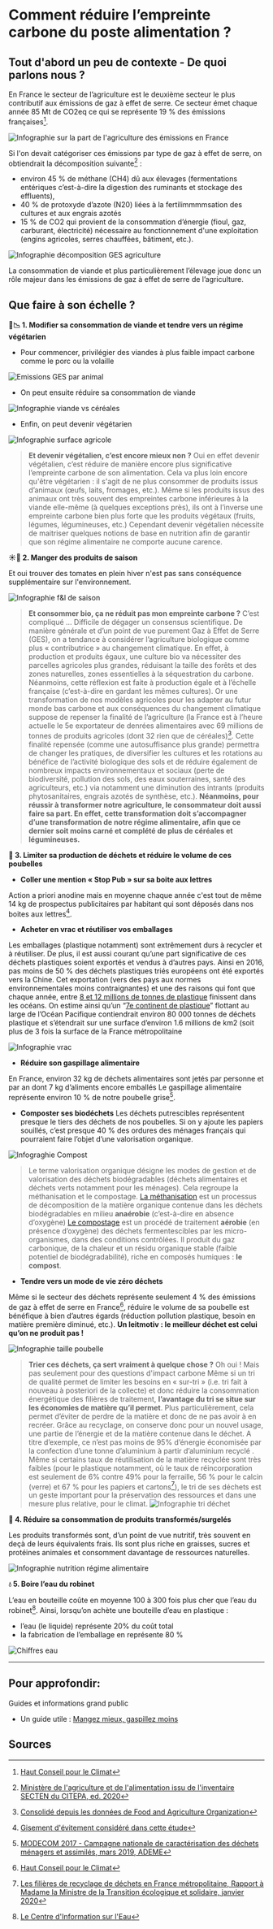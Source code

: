 # **Comment réduire l’empreinte carbone du poste alimentation ?**

## Tout d'abord un peu de contexte - De quoi parlons nous ?

En France le secteur de l’agriculture est le deuxième secteur le plus contributif aux émissions de gaz à effet de serre. Ce secteur émet chaque année 85 Mt de CO2eq ce qui se représente 19 % des émissions françaises[^1].

![Infographie sur la part de l'agriculture des émissions en France](https://ecolab-data.netlify.app/images/HCC_emissions_secteur_alimentation.PNG)

Si l'on devait catégoriser ces émissions par type de gaz à effet de serre, on obtiendrait la décomposition suivante[^2] :

- environ 45 % de méthane (CH4) dû aux élevages (fermentations entériques c’est-à-dire la digestion des ruminants et stockage des effluents),
- 40 % de protoxyde d’azote (N20) liées à la fertilimmmmsation des cultures et aux engrais azotés
- 15 % de CO2 qui provient de la consommation d’énergie (fioul, gaz, carburant, électricité) nécessaire au fonctionnement d'une exploitation (engins agricoles, serres chauffées, bâtiment, etc.).

![Infographie décomposition GES agriculture](https://ecolab-data.netlify.app/images/Agriculture_GES_2020.PNG)

La consommation de viande et plus particulièrement l’élevage joue donc un rôle majeur dans les émissions de gaz à effet de serre de l’agriculture.

## Que faire à son échelle ?

**🥩📉 1. Modifier sa consommation de viande et tendre vers un régime végétarien**

- Pour commencer, privilégier des viandes à plus faible impact carbone comme le porc ou la volaille

![Emissions GES par animal](https://ecolab-data.netlify.app/images/Plats_viandes_GES.PNG)

- On peut ensuite réduire sa consommation de viande

![Infographie viande vs céréales](https://ecolab-data.netlify.app/images/Chiffres-cles_reduire_sa_consommation_viande_v2.png)

- Enfin, on peut devenir végétarien

![Infographie surface agricole](https://ecolab-data.netlify.app/images/Chiffres-cles_reduire_produits_laitiers_v2.png)

> **Et devenir végétalien, c’est encore mieux non ?**
> Oui en effet devenir végétalien, c’est réduire de manière encore plus significative l’empreinte carbone de son alimentation. Cela va plus loin encore qu'être végétarien : il s'agit de ne plus consommer de produits issus d’animaux (œufs, laits, fromages, etc.). Même si les produits issus des animaux ont très souvent des empreintes carbone inférieures à la viande elle-même (à quelques exceptions près), ils ont à l’inverse une empreinte carbone bien plus forte que les produits végétaux (fruits, légumes, légumineuses, etc.)
> Cependant devenir végétalien nécessite de maitriser quelques notions de base en nutrition afin de garantir que son régime alimentaire ne comporte aucune carence.

**☀️🍅 2. Manger des produits de saison**

Et oui trouver des tomates en plein hiver n'est pas sans conséquence supplémentaire sur l'environnement.

![Infographie f&l de saison](https://ecolab-data.netlify.app/images/Chiffres-cles_consommer_produits_saison_circuits_courts_v2.png)

> **Et consommer bio, ça ne réduit pas mon empreinte carbone ?**
> C’est compliqué ... Difficile de dégager un consensus scientifique.
> De manière générale et d’un point de vue purement Gaz à Effet de Serre (GES), on a tendance à considérer l’agriculture biologique comme plus « contributrice » au changement climatique. En effet, à production et produits égaux, une culture bio va nécessiter des parcelles agricoles plus grandes, réduisant la taille des forêts et des zones naturelles, zones essentielles à la séquestration du carbone. Néanmoins, cette réflexion est faite à production égale et à l’échelle française (c’est-à-dire en gardant les mêmes cultures). Or une transformation de nos modèles agricoles pour les adapter au futur monde bas carbone et aux conséquences du changement climatique suppose de repenser la finalité de l’agriculture (la France est à l’heure actuelle le 5e exportateur de denrées alimentaires avec 69 millions de tonnes de produits agricoles (dont 32 rien que de céréales)[^3]. Cette finalité repensée (comme une autosuffisance plus grande) permettra de changer les pratiques, de diversifier les cultures et les rotations au bénéfice de l’activité biologique des sols et de réduire également de nombreux impacts environnementaux et sociaux (perte de biodiversité, pollution des sols, des eaux souterraines, santé des agriculteurs, etc.) via notamment une diminution des intrants (produits phytosanitaires, engrais azotés de synthèse, etc.).
> **Néanmoins, pour réussir à transformer notre agriculture, le consommateur doit aussi faire sa part. En effet, cette transformation doit s’accompagner d’une transformation de notre régime alimentaire, afin que ce dernier soit moins carné et complété de plus de céréales et légumineuses.**

**🚯 3. Limiter sa production de déchets et réduire le volume de ces poubelles**

- **Coller une mention « Stop Pub » sur sa boite aux lettres**

Action a priori anodine mais en moyenne chaque année c'est tout de même 14 kg de prospectus publicitaires par habitant qui sont déposés dans nos boites aux lettres[^4].

- **Acheter en vrac et réutiliser vos emballages**

Les emballages (plastique notamment) sont extrêmement durs à recycler et à réutiliser. De plus, il est aussi courant qu’une part significative de ces déchets plastiques soient exportés et vendus à d’autres pays. Ainsi en 2016, pas moins de 50 % des déchets plastiques triés européens ont été exportés vers la Chine. Cet exportation (vers des pays aux normes environnementales moins contraignantes) et une des raisons qui font que chaque année, entre [8 et 12 millions de tonnes de plastique](https://www.greenpeace.fr/pollution-oceans-limpact-plastiques/) finissent dans les océans. On estime ainsi qu’un “[7e continent de plastique](https://assets.theoceancleanup.com/app/uploads/2019/04/Lebreton2018_SciRep.pdf)” flottant au large de l’Océan Pacifique contiendrait environ 80 000 tonnes de déchets plastique et s’étendrait sur une surface d’environ 1.6 millions de km2 (soit plus de 3 fois la surface de la France métropolitaine

![Infographie vrac](https://ecolab-data.netlify.app/images/Chiffres-cles_vrac_v2.png)

- **Réduire son gaspillage alimentaire**

En France, environ 32 kg de déchets alimentaires sont jetés par personne et par an dont 7 kg d’aliments encore emballés
Le gaspillage alimentaire représente environ 10 % de notre poubelle grise[^5].

- **Composter ses biodéchets**
  Les déchets putrescibles représentent presque le tiers des déchets de nos poubelles. Si on y ajoute les papiers souillés, c’est presque 40 % des ordures des ménages français qui pourraient faire l’objet d’une valorisation organique.

![Infograghie Compost](https://ecolab-data.netlify.app/images/Chiffres-cles_biodechets_v2.png)

> Le terme valorisation organique désigne les modes de gestion et de valorisation des déchets biodégradables (déchets alimentaires et déchets verts notamment pour les ménages). Cela regroupe la méthanisation et le compostage.
> [La méthanisation](https://www.fnade.org/fr/produire-matieres-energie/valorisation-organique) est un processus de décomposition de la matière organique contenue dans les déchets biodégradables en milieu **anaérobie** (c’est-à-dire en absence d’oxygène)
> [Le compostage](https://www.fnade.org/fr/produire-matieres-energie/valorisation-organique) est un procédé de traitement **aérobie** (en présence d’oxygène) des déchets fermentescibles par les micro-organismes, dans des conditions contrôlées. Il produit du gaz carbonique, de la chaleur et un résidu organique stable (faible potentiel de biodégradabilité), riche en composés humiques : **le compost**.

- **Tendre vers un mode de vie zéro déchets**

Même si le secteur des déchets représente seulement 4 % des émissions de gaz à effet de serre en France[^1], réduire le volume de sa poubelle est bénéfique à bien d’autres égards (réduction pollution plastique, besoin en matière première diminué, etc.). **Un leitmotiv : le meilleur déchet est celui qu’on ne produit pas !**

![Infographie taille poubelle](https://ecolab-data.netlify.app/images/Chiffres-cles_reduire_taille%20poubelle_v2.png)

> **Trier ces déchets, ça sert vraiment à quelque chose ?**
> Oh oui ! Mais pas seulement pour des questions d'impact carbone
> Même si un tri de qualité permet de limiter les besoins en « sur-tri » (i.e. tri fait à nouveau à posteriori de la collecte) et donc réduire la consommation énergétique des filières de traitement, **l’avantage du tri se situe sur les économies de matière qu’il permet**. Plus particulièrement, cela permet d’éviter de perdre de la matière et donc de ne pas avoir à en recréer. Grâce au recyclage, on conserve donc pour un nouvel usage, une partie de l’énergie et de la matière contenue dans le déchet. A titre d’exemple, ce n’est pas moins de 95% d’énergie économisée par la confection d’une tonne d’aluminium à partir d’aluminium recyclé .
> Même si certains taux de réutilisation de la matière recyclée sont très faibles (pour le plastique notamment, où le taux de réincorporation est seulement de 6% contre 49% pour la ferraille, 56 % pour le calcin (verre) et 67 % pour les papiers et cartons[^6]), le tri de ses déchets est un geste important pour la préservation des ressources et dans une mesure plus relative, pour le climat.
> ![Infographie tri déchet](https://ecolab-data.netlify.app/images/Chiffres-cles_trier-ses-dechets_v2.png)

**🌭 4. Réduire sa consommation de produits transformés/surgelés**

Les produits transformés sont, d’un point de vue nutritif, très souvent en deçà de leurs équivalents frais. Ils sont plus riche en graisses, sucres et protéines animales et consomment davantage de ressources naturelles.

![Infographie nutrition régime alimentaire](https://ecolab-data.netlify.app/images/Chiffres-cles_Se-passer-produits-transformes.png)

**💧 5. Boire l’eau du robinet**

L’eau en bouteille coûte en moyenne 100 à 300 fois plus cher que l’eau du robinet[^7]. Ainsi, lorsqu’on achète une bouteille d’eau en plastique :

- l’eau (le liquide) représente 20% du coût total
- la fabrication de l’emballage en représente 80 %

![Chiffres eau](https://ecolab-data.netlify.app/images/Chiffres-cles_eau.png)

---

## Pour approfondir:

Guides et informations grand public

- Un guide utile : [Mangez mieux, gaspillez moins](https://librairie.ademe.fr/consommer-autrement/1947-manger-mieux-gaspiller-moins-9791029708480.html)

## Sources

[^1]: [Haut Conseil pour le Climat](https://www.hautconseilclimat.fr/wp-content/uploads/2021/09/HCC_Rapport_GP_2021_web-1.pdf)
[^2]: [Ministère de l'agriculture et de l'alimentation issu de l'inventaire SECTEN du CITEPA, ed. 2020](https://agriculture.gouv.fr/infographie-le-secteur-agricole-et-forestier-la-fois-emetteur-et-capteur-de-gaz-effet-de-serre)
[^3]: [Consolidé depuis les données de Food and Agriculture Organization](https://www.fao.org/faostat/en/#data/TM)
[^4]: [Gisement d'évitement considéré dans cette étude](https://librairie.ademe.fr/dechets-economie-circulaire/2520-etude-d-evaluation-des-gisements-d-evitement-des-potentiels-de-reduction-de-dechets-et-des-impacts-environnementaux-evites.html)
[^5]: [MODECOM 2017 - Campagne nationale de caractérisation des déchets ménagers et assimilés, mars 2019, ADEME](https://librairie.ademe.fr/dechets-economie-circulaire/4351-modecom-2017-campagne-nationale-de-caracterisation-des-dechets-menagers-et-assimiles.html)
[^6]: [Les filières de recyclage de déchets en France métropolitaine, Rapport à Madame la Ministre de la Transition écologique et solidaire, janvier 2020](https://www.vie-publique.fr/sites/default/files/rapport/pdf/274322.pdf)
[^7]: [Le Centre d'Information sur l'Eau](https://www.cieau.com/le-metier-de-leau/usages-consommation-conseils/pourquoi-les-francais-boivent-de-plus-en-plus-de-leau-du-robinet/)
